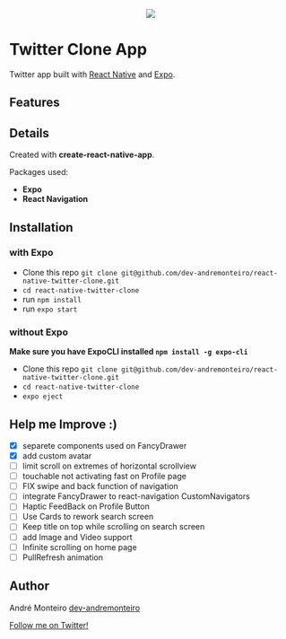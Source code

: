 <p align="center">
<a title='License' href="https://github.com/FaridSafi/react-native-gifted-chat/blob/master/LICENSE" height="18">
    <img src='https://img.shields.io/badge/license-MIT-blue.svg' />
</a>
  </p>

# Twitter Clone App

Twitter app built with [React Native](https://github.com/facebook/react-native) and [Expo](https://github.com/expo/expo).

## Features

## Details

Created with **create-react-native-app**.

Packages used:

- **Expo**
- **React Navigation**

## Installation

### with Expo

- Clone this repo `git clone git@github.com/dev-andremonteiro/react-native-twitter-clone.git`
- `cd react-native-twitter-clone`
- run `npm install`
- run `expo start`

### without Expo

**Make sure you have ExpoCLI installed `npm install -g expo-cli`**

- Clone this repo `git clone git@github.com/dev-andremonteiro/react-native-twitter-clone.git`
- `cd react-native-twitter-clone`
- `expo eject`

## Help me Improve :)

- [x] separete components used on FancyDrawer
- [x] add custom avatar
- [ ] limit scroll on extremes of horizontal scrollview
- [ ] touchable not activating fast on Profile page
- [ ] FIX swipe and back function of navigation
- [ ] integrate FancyDrawer to react-navigation CustomNavigators
- [ ] Haptic FeedBack on Profile Button
- [ ] Use Cards to rework search screen
- [ ] Keep title on top while scrolling on search screen
- [ ] add Image and Video support
- [ ] Infinite scrolling on home page
- [ ] PullRefresh animation

## Author

André Monteiro [dev-andremonteiro](https://github.com/dev-andremonteiro)

[Follow me on Twitter!](https://twitter.com/DAndremonteiro)
